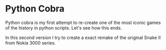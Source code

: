 # Python Cobra

Python cobra is my first attempt to re-create one of the most iconic games of the history in python scripts. Let's see how this ends.

In this second version I try to create a exact remake of the original Snake II from Nokia 3000 series.
